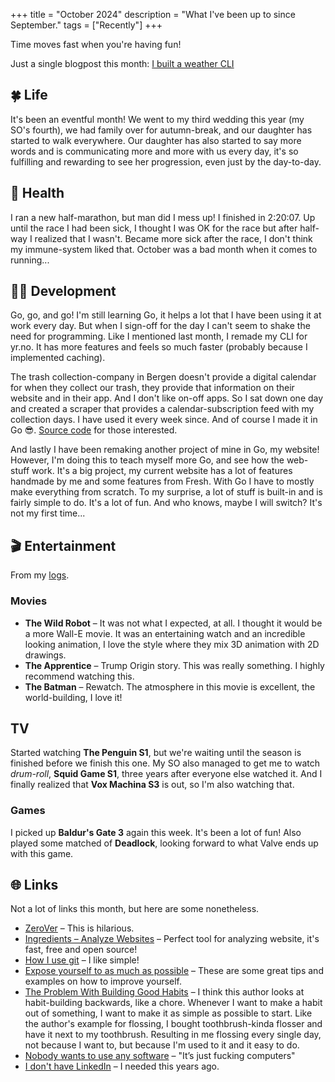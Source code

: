 +++
title = "October 2024"
description = "What I've been up to since September."
tags = ["Recently"]
+++

Time moves fast when you're having fun!

Just a single blogpost this month: [I built a weather CLI]

[I built a weather CLI]: /blog/i-built-a-weather-cli

## 🍀 Life

It's been an eventful month! We went to my third wedding this year (my SO's
fourth), we had family over for autumn-break, and our daughter has started to
walk everywhere. Our daughter has also started to say more words and is
communicating more and more with us every day, it's so fulfilling and rewarding
to see her progression, even just by the day-to-day.

## 💪 Health

I ran a new half-marathon, but man did I mess up! I finished in 2:20:07. Up
until the race I had been sick, I thought I was OK for the race but after
half-way I realized that I wasn't. Became more sick after the race, I don't
think my immune-system liked that. October was a bad month when it comes to
running...

## 🧑‍💻 Development

Go, go, and go! I'm still learning Go, it helps a lot that I have been using it
at work every day. But when I sign-off for the day I can't seem to shake the
need for programming. Like I mentioned last month, I remade my CLI for yr.no. It
has more features and feels so much faster (probably because I implemented
caching).

The trash collection-company in Bergen doesn't provide a digital calendar for
when they collect our trash, they provide that information on their website and
in their app. And I don't like on-off apps. So I sat down one day and created a
scraper that provides a calendar-subscription feed with my collection days. I
have used it every week since. And of course I made it in Go 😎.
[Source code](https://git.sr.ht/~timharek/bir) for those interested.

And lastly I have been remaking another project of mine in Go, my website!
However, I'm doing this to teach myself more Go, and see how the web-stuff work.
It's a big project, my current website has a lot of features handmade by me and
some features from Fresh. With Go I have to mostly make everything from scratch.
To my surprise, a lot of stuff is built-in and is fairly simple to do. It's a
lot of fun. And who knows, maybe I will switch? It's not my first time...

## 🎬 Entertainment

From my [logs](/logs).

### Movies

- **The Wild Robot** – It was not what I expected, at all. I thought it would be
  a more Wall-E movie. It was an entertaining watch and an incredible looking
  animation, I love the style where they mix 3D animation with 2D drawings.
- **The Apprentice** – Trump Origin story. This was really something. I highly
  recommend watching this.
- **The Batman** – Rewatch. The atmosphere in this movie is excellent, the
  world-building, I love it!

## TV

Started watching **The Penguin S1**, but we're waiting until the season is
finished before we finish this one. My SO also managed to get me to watch
_drum-roll_, **Squid Game S1**, three years after everyone else watched it. And
I finally realized that **Vox Machina S3** is out, so I'm also watching that.

### Games

I picked up **Baldur's Gate 3** again this week. It's been a lot of fun! Also
played some matched of **Deadlock**, looking forward to what Valve ends up with
this game.

## 🌐 Links

Not a lot of links this month, but here are some nonetheless.

- [ZeroVer] – This is hilarious.
- [Ingredients – Analyze Websites] – Perfect tool for analyzing website, it's
  fast, free and open source!
- [How I use git] – I like simple!
- [Expose yourself to as much as possible] – These are some great tips and
  examples on how to improve yourself.
- [The Problem With Building Good Habits] – I think this author looks at
  habit-building backwards, like a chore. Whenever I want to make a habit out of
  something, I want to make it as simple as possible to start. Like the author's
  example for flossing, I bought toothbrush-kinda flosser and have it next to my
  toothbrush. Resulting in me flossing every single day, not because I want to,
  but because I'm used to it and it easy to do.
- [Nobody wants to use any software] – "It’s just fucking computers"
- [I don't have LinkedIn] – I needed this years ago.

[ZeroVer]: https://0ver.org/
[Ingredients – Analyze Websites]: https://ingredients.work/
[How I use git]: https://registerspill.thorstenball.com/p/how-i-use-git
[Expose yourself to as much as possible]:
  https://mathiash98.github.io/posts/2024-10-11-expose-yourself-to-as-much-as-possible/
[The Problem With Building Good Habits]:
  https://stephanjoppich.com/problems-with-building-good-habits/
[Nobody wants to use any software]:
  https://www.characterworks.co/blog/nobody-wants-to-use-any-software
[I don't have LinkedIn]: https://i-dont-have-linkedin.com/
